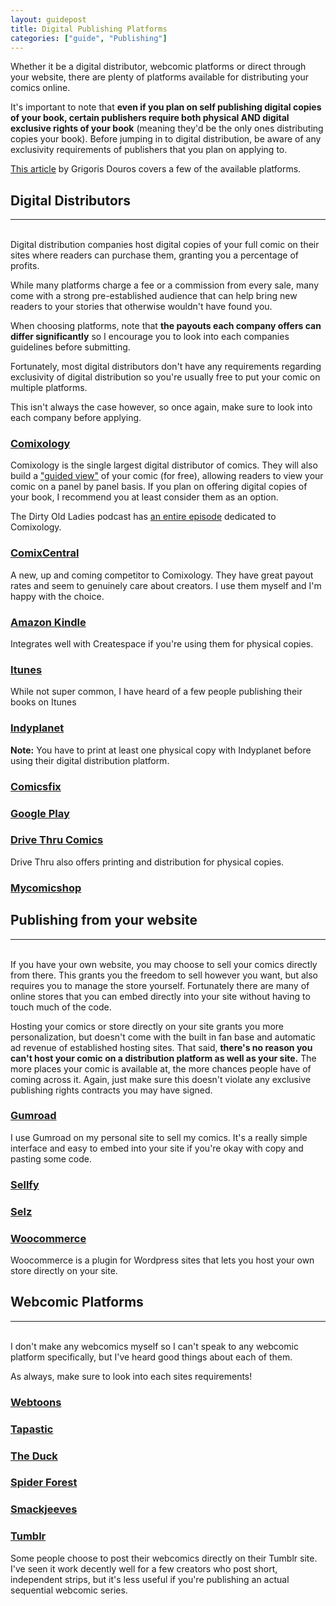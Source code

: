 ```yaml
---
layout: guidepost
title: Digital Publishing Platforms
categories: ["guide", "Publishing"]
---
```


Whether it be a digital distributor, webcomic platforms or direct through your website, there are plenty of platforms available for distributing your comics online.

It's important to note that **even if you plan on self publishing digital copies of your book, certain publishers require both physical AND digital exclusive rights of your book** (meaning they'd be the only ones distributing copies your book). Before jumping in to digital distribution, be aware of any exclusivity requirements of publishers that you plan on applying to.

[This article](http://www.zenotelos.com/digital-comics-distribution-platform-list/) by Grigoris Douros covers a few of the available platforms.

## Digital Distributors

<hr><br>
Digital distribution companies host digital copies of your full comic on their sites where readers can purchase them, granting you a percentage of profits.

While many platforms charge a fee or a commission from every sale, many come with a strong pre-established audience that can help bring new readers to your stories that otherwise wouldn't have found you.

When choosing platforms, note that **the payouts each company offers can differ significantly** so I encourage you to look into each companies guidelines before submitting.

Fortunately, most digital distributors don't have any requirements regarding exclusivity of digital distribution so you're usually free to put your comic on multiple platforms.

This isn't always the case however, so once again, make sure to look into each company before applying.

### [Comixology](https://submit.comixology.com/)

Comixology is the single largest digital distributor of comics. They will also build a ["guided view"](https://support.comixology.com/customer/portal/articles/768035-what-is-comixology-s-guided-view%E2%84%A2-technology-) of your comic (for free), allowing readers to view your comic on a panel by panel basis. If you plan on offering digital copies of your book, I recommend you at least consider them as an option.

The Dirty Old Ladies podcast has [an entire episode](http://dirtyoldladies.libsyn.com/episode-24-comixology) dedicated to Comixology.

### [ComixCentral](https://www.comixcentral.com/)

A new, up and coming competitor to Comixology. They have great payout rates and seem to genuinely care about creators. I use them myself and I'm happy with the choice.

### [Amazon Kindle](https://kdp.amazon.com/)

Integrates well with Createspace if you're using them for physical copies.

### [Itunes](https://kdp.amazon.com/en_US?ref_=kdpgp_p_ca_psg_gt_ad4)

While not super common, I have heard of a few people publishing their books on Itunes

### [Indyplanet](http://www.indyplanet.us/)

**Note:** You have to print at least one physical copy with Indyplanet before using their digital distribution platform.

### [Comicsfix](http://comicsfix.com/)

### [Google Play](https://play.google.com/books/publish/)

### [Drive Thru Comics](http://www.drivethrucomics.com/)

Drive Thru also offers printing and distribution for physical copies.

### [Mycomicshop](https://www.mycomicshop.com/webuycomics)
 
## Publishing from your website

<hr><br>
If you have your own website, you may choose to sell your comics directly from there. This grants you the freedom to sell however you want, but also requires you to manage the store yourself. Fortunately there are many of online stores that you can embed directly into your site without having to touch much of the code.

Hosting your comics or store directly on your site grants you more personalization, but doesn't come with the built in fan base and automatic ad revenue of established hosting sites. That said, **there's no reason you can't host your comic on a distribution platform as well as your site.** The more places your comic is available at, the more chances people have of coming across it. Again, just make sure this doesn't violate any exclusive publishing rights contracts you may have signed.

### [Gumroad](https://gumroad.com/)

I use Gumroad on my personal site to sell my comics. It's a really simple interface and easy to embed into your site if you're okay with copy and pasting some code.

### [Sellfy](https://sellfy.com/)

### [Selz](https://selz.com/)

### [Woocommerce ](https://woocommerce.com/)

Woocommerce is a plugin for Wordpress sites that lets you host your own store directly on your site.

## Webcomic Platforms

<hr><br>
I don't make any webcomics myself so I can't speak to any webcomic platform specifically, but I've heard good things about each of them.

As always, make sure to look into each sites requirements!

### [Webtoons](http://www.webtoons.com)

### [Tapastic](https://tapas.io/)

### [The Duck](http://www.theduckwebcomics.com/)

### [Spider Forest](http://www.spiderforest.com/)

### [Smackjeeves](http://www.smackjeeves.com/)

### [Tumblr](https://www.tumblr.com/)

Some people choose to post their webcomics directly on their Tumblr site. I've seen it work decently well for a few creators who post short, independent strips, but it's less useful if you're publishing an actual sequential webcomic series.